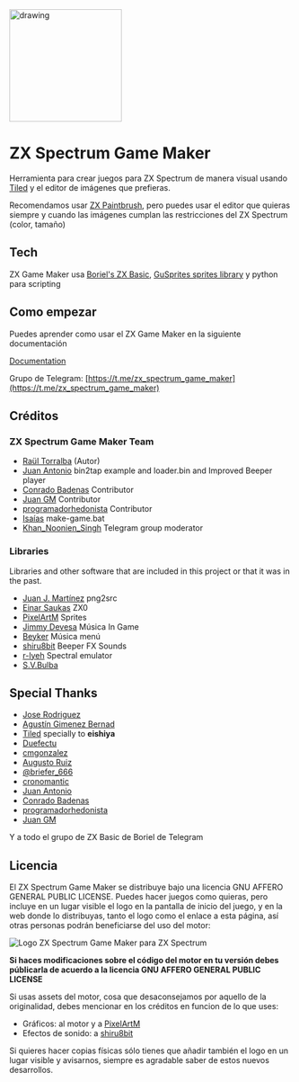 <img src="https://gm.retrojuegos.org/images/company_logo.png" alt="drawing" width="200" align="center"/>

# ZX Spectrum Game Maker

Herramienta para crear juegos para ZX Spectrum de manera visual usando [Tiled](https://www.mapeditor.org/) y el editor de imágenes que prefieras.

Recomendamos usar [ZX Paintbrush](https://sourcesolutions.itch.io/zx-paintbrush), pero puedes usar el editor que quieras siempre y cuando las imágenes cumplan las restricciones del ZX Spectrum (color, tamaño)

## Tech

ZX Game Maker usa [Boriel's ZX Basic](https://zxbasic.readthedocs.io/en/docs/), [GuSprites sprites library](https://github.com/gusmanb/GuSprites) y python para scripting

## Como empezar

Puedes aprender como usar el ZX Game Maker en la siguiente documentación

[Documentation](https://gm.retrojuegos.org/)

Grupo de Telegram: [https://t.me/zx_spectrum_game_maker](https://t.me/zx_spectrum_game_maker)

## Créditos

### ZX Spectrum Game Maker Team

* [Raül Torralba](https://github.com/rtorralba) (Autor)
* [Juan Antonio](https://x.com/JuanAntonio1072) bin2tap example and loader.bin and Improved Beeper player
* [Conrado Badenas](https://conradobadenas.wordpress.com/) Contributor
* [Juan GM](https://github.com/jgajete) Contributor
* [programadorhedonista](https://github.com/programadorhedonista) Contributor
* [Isaías](https://isaiasdiaz.itch.io/) make-game.bat
* [Khan_Noonien_Singh](https://t.me/zx_spectrum_game_maker) Telegram group moderator

### Libraries
Libraries and other software that are included in this project or that it was in the past.

* [Juan J. Martínez](https://github.com/reidrac) png2src
* [Einar Saukas](https://github.com/einar-saukas) ZX0
* [PixelArtM](https://twitter.com/PixelArtM) Sprites
* [Jimmy Devesa](https://twitter.com/Jimmy_Devesa) Música In Game
* [Beyker](https://elbeyker.blogspot.com/?m=1) Música menú
* [shiru8bit](http://shiru.untergrund.net) Beeper FX Sounds
* [r-lyeh](https://github.com/r-lyeh) Spectral emulator
* [S.V.Bulba](https://ay.strangled.net/)

## Special Thanks

* [Jose Rodriguez](https://github.com/boriel)
* [Agustín Gimenez Bernad](https://github.com/gusmanb)
* [Tiled](https://www.mapeditor.org/) specially to **eishiya**
* [Duefectu](https://twitter.com/Duefectu)
* [cmgonzalez](https://github.com/cmgonzalez)
* [Augusto Ruiz](https://github.com/AugustoRuiz)
* [@briefer_666](https://briefer.itch.io/)
* [cronomantic](https://github.com/cronomantic)
* [Juan Antonio](https://x.com/JuanAntonio1072)
* [Conrado Badenas](https://conradobadenas.wordpress.com/)
* [programadorhedonista](https://github.com/programadorhedonista)
* [Juan GM](https://github.com/jgajete)

Y a todo el grupo de ZX Basic de Boriel de Telegram

## Licencia

El ZX Spectrum Game Maker se distribuye bajo una licencia GNU AFFERO GENERAL PUBLIC LICENSE. Puedes hacer juegos como quieras, pero incluye en un lugar visible el logo en la pantalla de inicio del juego, y en la web donde lo distribuyas, tanto el logo como el enlace a esta página, así otras personas podrán beneficiarse del uso del motor:

<img src="https://gm.retrojuegos.org/images/logo_spectrum.png" alt="Logo ZX Spectrum Game Maker para ZX Spectrum">

**Si haces modificaciones sobre el código del motor en tu versión debes públicarla de acuerdo a la licencia GNU AFFERO GENERAL PUBLIC LICENSE**

Si usas assets del motor, cosa que desaconsejamos por aquello de la originalidad, debes mencionar en los créditos en funcion de lo que uses:

* Gráficos: al motor y a [PixelArtM](https://twitter.com/PixelArtM)
* Efectos de sonido: a [shiru8bit](http://shiru.untergrund.net)

Si quieres hacer copias físicas sólo tienes que añadir también el logo en un lugar visible y avisarnos, siempre es agradable saber de estos nuevos desarrollos.